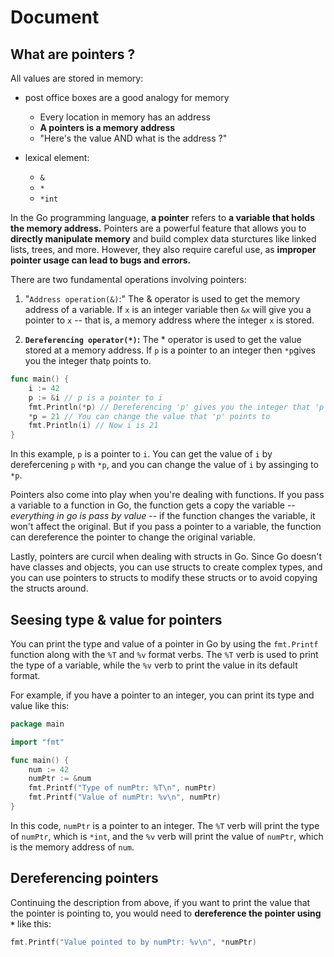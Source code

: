 # Document

## What are pointers ?

All values are stored in memory:

- post office boxes are a good analogy for memory
  - Every location in memory has an address
  - **A pointers is a memory address**
  - "Here's the value AND what is the address ?"
- lexical element:

  - `&`
  - `*`
  - `*int`

In the Go programming language, **a pointer** refers to **a variable that holds the memory address.** Pointers are a powerful feature that allows you to **directly manipulate memory** and build complex data sturctures like linked lists, trees, and more. However, they also require careful use, as **improper pointer usage can lead to bugs and errors.**

There are two fundamental operations involving pointers:

1. "`Address operation(&)`:" The & operator is used to get the memory address of a variable. If `x` is an integer variable then `&x` will give you a pointer to `x` -- that is, a memory address where the integer `x` is stored.

2. **`Dereferencing operator(*)`:** The * operator is used to get the value stored at a memory address. If `p` is a pointer to an integer then `*p`gives you the integer that`p` points to.

```go
func main() {
    i := 42
    p := &i // p is a pointer to i
    fmt.Println(*p) // Dereferencing 'p' gives you the integer that 'p' points to
    *p = 21 // You can change the value that 'p' points to
    fmt.Println(i) // Now i is 21
}
```

In this example, `p` is a pointer to `i`. You can get the value of `i` by derefercening `p` with `*p`, and you can change the value of `i` by assinging to `*p`.

Pointers also come into play when you're dealing with functions. If you pass a variable to a function in Go, the function gets a copy the variable -- *everything in go is pass by value* -- if the function changes the variable, it won't affect the original. But if you pass a pointer to a variable, the function can dereference the pointer to change the original variable.

Lastly, pointers are curcil when dealing with structs in Go. Since Go doesn't have classes and objects, you can use structs to create complex types, and you can use pointers to structs to modify these structs or to avoid copying the structs around.

## Seesing type & value for pointers

You can print the type and value of a pointer in Go by using the `fmt.Printf` function along with the `%T` and `%v` format verbs. The `%T` verb is used to print the type of a variable, while the `%v` verb to print the value in its default format.

For example, if you have a pointer to an integer, you can print its type and value like this:

```go
package main

import "fmt"

func main() {
    num := 42
    numPtr := &num
    fmt.Printf("Type of numPtr: %T\n", numPtr)
    fmt.Printf("Value of numPtr: %v\n", numPtr)
}
```

In this code, `numPtr` is a pointer to an integer. The `%T` verb will print the type of `numPtr`, which is `*int`, and the `%v` verb will print the value of `numPtr`, which is the memory address of `num`.

## Dereferencing pointers

Continuing the description from above, if you want to print the value that the pointer is pointing to, you would need to **dereference the pointer using `*`** like this:

```go
fmt.Printf("Value pointed to by numPtr: %v\n", *numPtr)
```
